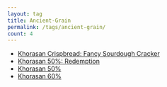 ```yaml
---
layout: tag
title: Ancient-Grain
permalink: /tags/ancient-grain/
count: 4
---
```


- [Khorasan Crispbread: Fancy Sourdough Cracker](https://bthomas2622.github.io/bread-log/ancient-grain/crispbread/2022/02/07/khorasan-crispbread.html)
- [Khorasan 50%: Redemption](https://bthomas2622.github.io/bread-log/ancient-grain/2022/01/20/khorasan-50-redemption.html)
- [Khorasan 50%](https://bthomas2622.github.io/bread-log/ancient-grain/2022/01/15/khorasan-50.html)
- [Khorasan 60%](https://bthomas2622.github.io/bread-log/ancient-grain/2022/01/11/khorasan-60.html)
